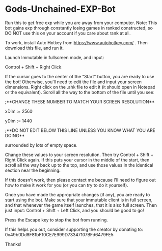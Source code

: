 # Gods-Unchained-EXP-Bot

Run this to get free exp while you are away from your computer.
Note: This bot gains exp through constantly losing games in ranked constructed,
so DO NOT use this on your account if you care about rank at all.

To work, install Auto Hotkey from https://www.autohotkey.com/ . Then download this file, and run it.

Launch Immutable in fullscreen mode, and input:

Control + Shift + Right Click

If the cursor goes to the center of the "Start" button, you are ready to use the bot!
Otherwise, you'll need to edit the file and input your screen dimensions.
Right click on the .ahk file to edit it (it should open in Notepad or the equivalent).
Scroll all the way to the bottom of the file until you see:

;\*\*CHANGE THESE NUMBER TO MATCH YOUR SCREEN RESOLUTION\*\*

xDim := 2560

yDim := 1440

;\*\*DO NOT EDIT BELOW THIS LINE UNLESS YOU KNOW WHAT YOU ARE DOING\*\* 

surrounded by lots of empty space.

Change these values to your screen resolution.
Then try Control + Shift + Right Click again.
If this puts your cursor in the middle of the start, then scroll all the way back up to the top,
and use those values in the identical section near the beginning.

If this doesn't work, then please contact me because I'll need to figure out how to make it work for you (or you can try to do it yourself).


Once you have made the appropriate changes (if any), you are ready to start using the bot.
Make sure that your immutable client is in full screen, and that whenever the game itself launches, that it is also full screen.
Then just input: Control + Shift + Left Click, and you should be good to go!

Press the Escape key to stop the bot from running.

If this helps you out, consider supporting the creator by donating to:  
0x49b0Dd8F81bF10CE7E999D73347107BFd6479FE5  

Thanks!
